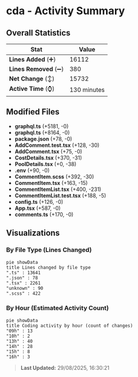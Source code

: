 # cda - Activity Summary 

## Overall Statistics

| Stat                   | Value                                                             |
| ---------------------- | ----------------------------------------------------------------- |
| **Lines Added** (➕)   | 16112                                          |
| **Lines Removed** (➖) | 380                                        |
| **Net Change** (↕)    | 15732                |
| **Active Time** (⌚)   | 130 minutes |


## Modified Files
- **graphql.ts** (+5181, -0)
- **graphql.ts** (+8164, -0)
- **package.json** (+78, -0)
- **AddComment.test.tsx** (+128, -30)
- **AddComment.tsx** (+75, -0)
- **CostDetails.tsx** (+370, -31)
- **PoolDetails.tsx** (+0, -38)
- **.env** (+90, -0)
- **CommentItem.scss** (+392, -30)
- **CommentItem.tsx** (+163, -15)
- **CommentItemList.tsx** (+400, -231)
- **CommentItemList.test.tsx** (+188, -5)
- **config.ts** (+126, -0)
- **App.tsx** (+587, -0)
- **comments.ts** (+170, -0)

## Visualizations

### By File Type (Lines Changed)

```mermaid
pie showData
title Lines changed by file type
".ts" : 13641
".json" : 78
".tsx" : 2261
"unknown" : 90
".scss" : 422
```

### By Hour (Estimated Activity Count)

```mermaid
pie showData
title Coding activity by hour (count of changes)
"09h" : 13
"10h" : 2
"13h" : 40
"14h" : 28
"15h" : 8
"16h" : 3
```


> **Last Updated:** 29/08/2025, 16:30:21